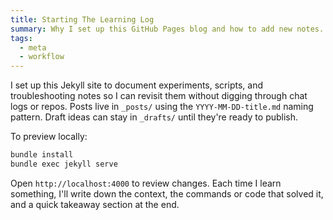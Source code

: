 ```yaml
---
title: Starting The Learning Log
summary: Why I set up this GitHub Pages blog and how to add new notes.
tags:
  - meta
  - workflow
---
```


I set up this Jekyll site to document experiments, scripts, and troubleshooting notes so I can revisit them without digging through chat logs or repos. Posts live in `_posts/` using the `YYYY-MM-DD-title.md` naming pattern. Draft ideas can stay in `_drafts/` until they're ready to publish.

To preview locally:

```bash
bundle install
bundle exec jekyll serve
```

Open `http://localhost:4000` to review changes. Each time I learn something, I'll write down the context, the commands or code that solved it, and a quick takeaway section at the end.
